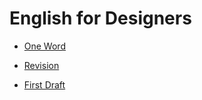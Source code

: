 # English for Designers

- [One Word](01-one-word)

- [Revision](https://klara-zaskalanova.github.io/english-for-designers/01-one-word/revision)

- [First Draft](https://klara-zaskalanova.github.io/english-for-designers/01-one-word/first-draft)
